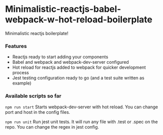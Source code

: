 # Minimalistic-reactjs-babel-webpack-w-hot-reload-boilerplate
Minimalistic reactjs boilerplate!

### Features
* Reactjs ready to start adding your components
* Babel and webpack and webpack-dev-server configured
* Hot reload for reactjs added to webpack for quicker development process
* Jest testing configuration ready to go (and a test suite written as example)

### Available scripts so far
``` npm run start ```
Starts webpack-dev-server with hot reload. You can change port and host in the config files.

``` npm run unit ```
Run jest unit tests. It will run any file with .test or .spec on the repo. You can change the regex in jest config.
